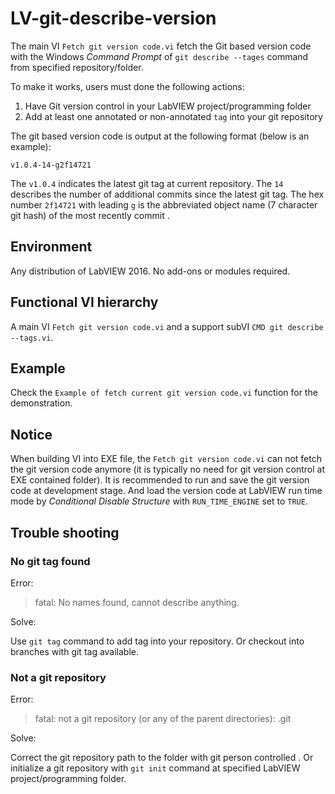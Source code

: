 # LV-git-describe-version

The main VI `Fetch git version code.vi` fetch the Git based version code with the Windows _Command Prompt_ of `git describe --tages` command from specified repository/folder. 

To make it works, users must done the following actions:

1. Have Git version control in your LabVIEW project/programming folder
2. Add at least one annotated or non-annotated `tag` into your git repository

The git based version code is output at the following format (below is an example): 

```
v1.0.4-14-g2f14721
```

The `v1.0.4` indicates the latest git tag at current repository. The `14` describes the number of additional commits since the latest git tag. The hex number `2f14721` with leading `g` is the abbreviated object name (7 character git hash) of the most recently commit . 

## Environment

Any distribution of LabVIEW 2016. No add-ons or modules required. 

## Functional VI hierarchy 

A main VI `Fetch git version code.vi` and a support subVI `CMD git describe --tags.vi`. 

## Example

Check the `Example of fetch current git version code.vi` function for the demonstration. 

## Notice

When building VI into EXE file, the `Fetch git version code.vi` can not fetch the git version code anymore (it is typically no need for git version control at EXE contained folder). It is recommended to run and save the git version code at development stage. And load the version code at LabVIEW run time mode by _Conditional Disable Structure_ with `RUN_TIME_ENGINE` set to `TRUE`. 

## Trouble shooting

### No git tag found

Error:

> fatal: No names found, cannot describe anything. 

Solve: 

Use `git tag` command to add tag into your repository. Or checkout into branches with git tag available. 

### Not a git repository

Error:

> fatal: not a git repository (or any of the parent directories): .git

Solve: 

Correct the git repository path to the folder with git person controlled . Or initialize a git repository with `git init` command at specified LabVIEW project/programming folder.
